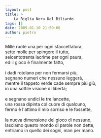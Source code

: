 ```yaml
---
layout: post
title: >
    La Biglia Nera Del Biliardo
tags: []
date: 2009-01-10 21:50:00
author: pietro
---
```

Mille ruote una per ogni sfaccettatura,<br/>sette molle per spingere il tutto,<br/>seicentotrenta lacrime per ogni paura,<br/>ed il gioco è finalmente fatto,<br/><br/>i dadi rotolano per non fermarsi più,<br/>segnano numeri che nessuno leggerà,<br/>mentre il tappeto verde cade sempre più giù,<br/>in una sottile visione di libertà;<br/><br/>e segnano undici le tre lancette,<br/>una rossa dipinta col cuore di qualcuno,<br/>fermo è l'attimo il mio sorriso e le fossette,<br/><br/>la nuova dimensione del gioco di nessuno,<br/>lasciamo questo mondo di parole non dette,<br/>entriamo in quello dei sogni, man per mano.
